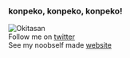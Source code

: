 ### konpeko, konpeko, konpeko!
![Okitasan](https://github.com/ksh1t1z/ksh1t1z/blob/master/Okita.png)<br/>
Follow me on [twitter](https://twitter.com/kshitizwagle)<br/>
See my noobself made [website](https://ksh1t1z.github.io)
